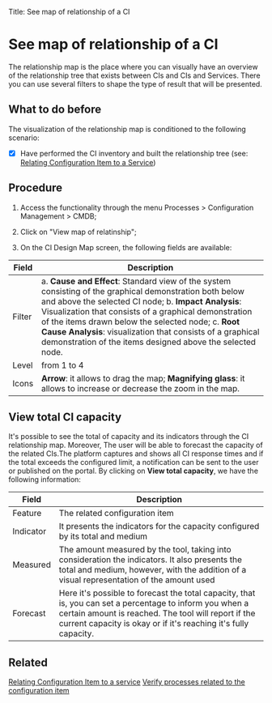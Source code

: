 Title: See map of relationship of a CI

# See map of relationship of a CI

The relationship map is the place where you can visually have an overview of the relationship tree that exists between CIs and CIs and Services. There you can use several filters to shape the type of result that will be presented.

## What to do before

The visualization of the relationship map is conditioned to the following scenario:

- [X] Have performed the CI inventory and built the relationship tree (see: [Relating Configuration Item to a Service][2])

## Procedure

1. Access the functionality through the menu Processes > Configuration Management > CMDB;

2. Click on "View map of relatinship";

3. On the CI Design Map screen, the following fields are available:

| Field | Description |
|-------|-----------|
|Filter| a.  **Cause and Effect**: Standard view of the system consisting of the graphical demonstration both below and above the selected CI node; b. **Impact Analysis**: Visualization that consists of a graphical demonstration of the items drawn below the selected node; c. **Root Cause Analysis**: visualization that consists of a graphical demonstration of the items designed above the selected node.|
|Level| from 1 to 4 |
|Icons| **Arrow**: it allows to drag the map; **Magnifying glass**: it allows to increase or decrease the zoom in the map.

## View total CI capacity

It's possible to see the total of capacity and its indicators through the CI relationship map.
Moreover, The user will be able to forecast the capacity of the related CIs.The platform captures and shows all CI response times and if the total exceeds the configured limit, a notification can be sent to the user or published on the portal. 
By clicking on **View total capacity**, we have the following information:

| Field | Description |
|-------|-----------|
|Feature| The related configuration item|
|Indicator| It presents the indicators for the capacity configured by its total and medium |
|Measured| The amount measured by the tool, taking into consideration the indicators. It also presents the total and medium, however, with the addition of a visual representation of the amount used |
|Forecast| Here it's possible to forecast the total capacity, that is, you can set a percentage to inform you when a certain amount is reached. The tool will report if the current capacity is okay or if it's reaching it's fully capacity.|




## Related

[Relating Configuration Item to a service][1]
[Verify processes related to the configuration item][3]

[1]:/en-us/4biz-helium/processes/configuration/use/create-ic-relationship.html

[2]:/en-us/4biz-helium/processes/configuration/use/create-ic-relationship.html

[3]:/en-us/4biz-helium/processes/configuration/use/CI-processes-related.html
